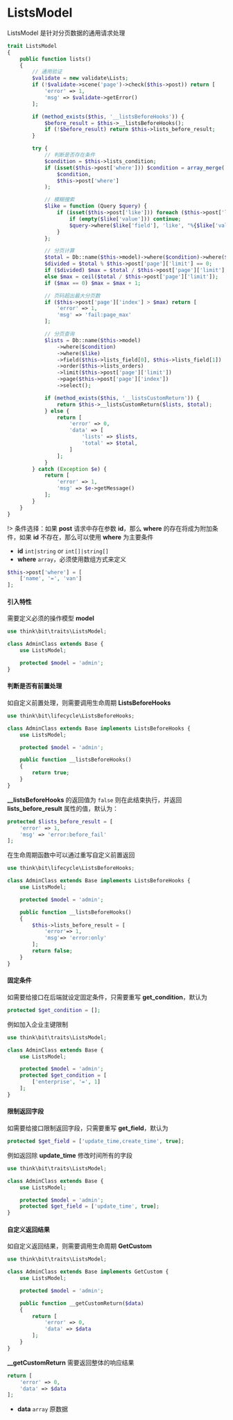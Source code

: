 # ListsModel

ListsModel 是针对分页数据的通用请求处理

```php
trait ListsModel
{
    public function lists()
    {
        // 通用验证
        $validate = new validate\Lists;
        if (!$validate->scene('page')->check($this->post)) return [
            'error' => 1,
            'msg' => $validate->getError()
        ];

        if (method_exists($this, '__listsBeforeHooks')) {
            $before_result = $this->__listsBeforeHooks();
            if (!$before_result) return $this->lists_before_result;
        }

        try {
            // 判断是否存在条件
            $condition = $this->lists_condition;
            if (isset($this->post['where'])) $condition = array_merge(
                $condition,
                $this->post['where']
            );

            // 模糊搜索
            $like = function (Query $query) {
                if (isset($this->post['like'])) foreach ($this->post['like'] as $key => $like) {
                    if (empty($like['value'])) continue;
                    $query->where($like['field'], 'like', "%{$like['value']}%");
                }
            };

            // 分页计算
            $total = Db::name($this->model)->where($condition)->where($like)->count();
            $divided = $total % $this->post['page']['limit'] == 0;
            if ($divided) $max = $total / $this->post['page']['limit'];
            else $max = ceil($total / $this->post['page']['limit']);
            if ($max == 0) $max = $max + 1;

            // 页码超出最大分页数
            if ($this->post['page']['index'] > $max) return [
                'error' => 1,
                'msg' => 'fail:page_max'
            ];

            // 分页查询
            $lists = Db::name($this->model)
                ->where($condition)
                ->where($like)
                ->field($this->lists_field[0], $this->lists_field[1])
                ->order($this->lists_orders)
                ->limit($this->post['page']['limit'])
                ->page($this->post['page']['index'])
                ->select();

            if (method_exists($this, '__listsCustomReturn')) {
                return $this->__listsCustomReturn($lists, $total);
            } else {
                return [
                    'error' => 0,
                    'data' => [
                        'lists' => $lists,
                        'total' => $total,
                    ]
                ];
            }
        } catch (Exception $e) {
            return [
                'error' => 1,
                'msg' => $e->getMessage()
            ];
        }
    }
}
```

!> 条件选择：如果 **post** 请求中存在参数 **id**，那么 **where** 的存在将成为附加条件，如果 **id** 不存在，那么可以使用 **where** 为主要条件

- **id** `int|string` or `int[]|string[]`
- **where** `array`，必须使用数组方式来定义

```php
$this->post['where'] = [
    ['name', '=', 'van']
];
```

#### 引入特性

需要定义必须的操作模型 **model**

```php
use think\bit\traits\ListsModel;

class AdminClass extends Base {
    use ListsModel;

    protected $model = 'admin';
}
```

#### 判断是否有前置处理

如自定义前置处理，则需要调用生命周期 **ListsBeforeHooks**

```php
use think\bit\lifecycle\ListsBeforeHooks;

class AdminClass extends Base implements ListsBeforeHooks {
    use ListsModel;

    protected $model = 'admin';

    public function __listsBeforeHooks()
    {
        return true;
    }
}
```

**__listsBeforeHooks** 的返回值为 `false` 则在此结束执行，并返回 **lists_before_result** 属性的值，默认为：

```php
protected $lists_before_result = [
    'error' => 1,
    'msg' => 'error:before_fail'
];
```

在生命周期函数中可以通过重写自定义前置返回

```php
use think\bit\lifecycle\ListsBeforeHooks;

class AdminClass extends Base implements ListsBeforeHooks {
    use ListsModel;

    protected $model = 'admin';

    public function __listsBeforeHooks()
    {
        $this->lists_before_result = [
            'error'=> 1,
            'msg'=> 'error:only'
        ];
        return false;
    }
}
```

#### 固定条件

如需要给接口在后端就设定固定条件，只需要重写 **get_condition**，默认为

```php
protected $get_condition = [];
```

例如加入企业主键限制

```php
use think\bit\traits\ListsModel;

class AdminClass extends Base {
    use ListsModel;

    protected $model = 'admin';
    protected $get_condition = [
        ['enterprise', '=', 1]
    ];
}
```

#### 限制返回字段

如需要给接口限制返回字段，只需要重写 **get_field**，默认为

```php
protected $get_field = ['update_time,create_time', true];
```

例如返回除 **update_time** 修改时间所有的字段

```php
use think\bit\traits\ListsModel;

class AdminClass extends Base {
    use ListsModel;

    protected $model = 'admin';
    protected $get_field = ['update_time', true];
}
```

#### 自定义返回结果

如自定义返回结果，则需要调用生命周期 **GetCustom**

```php
use think\bit\traits\ListsModel;

class AdminClass extends Base implements GetCustom {
    use ListsModel;

    protected $model = 'admin';

    public function __getCustomReturn($data)
    {
        return [
            'error' => 0,
            'data' => $data
        ];
    }
}
```

**__getCustomReturn** 需要返回整体的响应结果

```php
return [
    'error' => 0,
    'data' => $data
];
```

- **data** `array` 原数据
